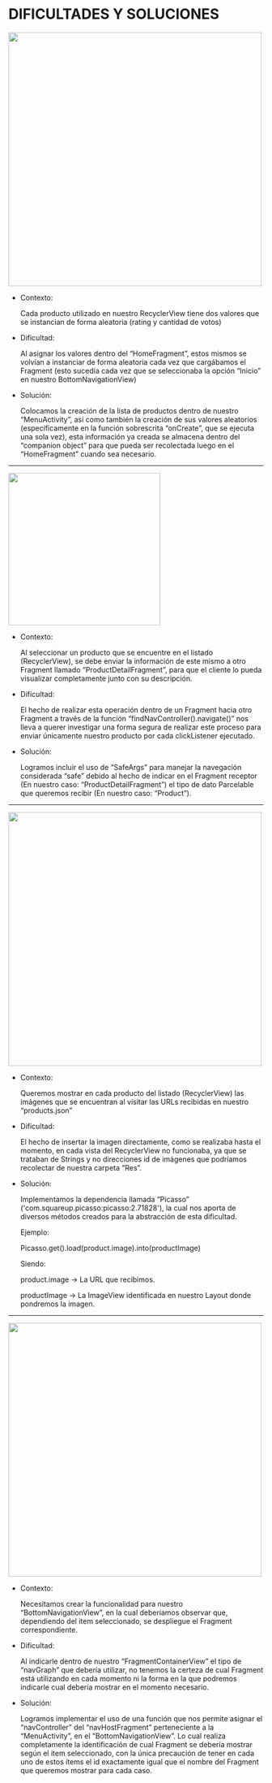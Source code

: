 # DIFICULTADES Y SOLUCIONES

<img src="https://github.com/shirosweets/Proyecto-Bedu-Naranja-Kotlin/blob/main/assets/solution-1.png" width="500">

- Contexto:

  Cada producto utilizado en nuestro RecyclerView tiene dos valores que se instancian de forma aleatoria (rating y cantidad de votos) 

- Dificultad:

  Al asignar los valores dentro del “HomeFragment”, estos mismos se volvían a instanciar de forma aleatoria cada vez que cargábamos el Fragment (esto sucedía cada vez que se seleccionaba la opción “Inicio” en nuestro BottomNavigationView)

- Solución:

  Colocamos la creación de la lista de productos dentro de nuestro “MenuActivity”, así como también la creación de sus valores aleatorios (específicamente en la función sobrescrita “onCreate”, que se ejecuta una sola vez), esta información ya creada se almacena dentro del “companion object” para que pueda ser recolectada luego en el “HomeFragment” cuando sea necesario. 

---

<img src="https://github.com/shirosweets/Proyecto-Bedu-Naranja-Kotlin/blob/main/assets/solution-2.png" width="300">

- Contexto:

  Al seleccionar un producto que se encuentre en el listado (RecyclerView), se debe enviar la información de este mismo a otro Fragment llamado “ProductDetailFragment”, para que el cliente lo pueda visualizar completamente junto con su descripción.

- Dificultad: 

  El hecho de realizar esta operación dentro de un Fragment hacia otro Fragment a través de la función “findNavController().navigate()” nos lleva a querer investigar una forma segura de realizar este proceso para enviar únicamente nuestro producto por cada clickListener ejecutado.

- Solución:

  Logramos incluir el uso de “SafeArgs” para manejar la navegación considerada “safe” debido al hecho de indicar en el Fragment receptor (En nuestro caso: “ProductDetailFragment”) el tipo de dato Parcelable que queremos recibir (En nuestro caso: “Product”).


---

<img src="https://github.com/shirosweets/Proyecto-Bedu-Naranja-Kotlin/blob/main/assets/solution-3.png" width="500">

- Contexto:

  Queremos mostrar en cada producto del listado (RecyclerView) las imágenes que se encuentran al visitar las URLs recibidas en nuestro “products.json” 

- Dificultad:

  El hecho de insertar la imagen directamente, como se realizaba hasta el momento, en cada vista del RecyclerView no funcionaba, ya que se trataban de Strings y no direcciones id de imágenes que podríamos recolectar de nuestra carpeta “Res”. 

- Solución:

  Implementamos la dependencia llamada “Picasso” ('com.squareup.picasso:picasso:2.71828'), la cual nos aporta de diversos métodos creados para la abstracción de esta dificultad.
  
  Ejemplo:
  
  Picasso.get().load(product.image).into(productImage)

  Siendo:
  
  product.image -> La URL que recibimos.
  
  productImage -> La ImageView identificada en nuestro Layout donde pondremos la imagen.


---

<img src="https://github.com/shirosweets/Proyecto-Bedu-Naranja-Kotlin/blob/main/assets/solution-4.png" width="500">

- Contexto:

  Necesitamos crear la funcionalidad para nuestro “BottomNavigationView”, en la cual deberíamos observar que, dependiendo del item seleccionado, se despliegue el Fragment correspondiente.

- Dificultad:

  Al indicarle dentro de nuestro “FragmentContainerView” el tipo de “navGraph” que debería utilizar, no tenemos la certeza de cual Fragment está utilizando en cada momento ni la forma en la que podremos indicarle cual debería mostrar en el momento necesario.

- Solución:

  Logramos implementar el uso de una función que nos permite asignar el “navController” del “navHostFragment” perteneciente a la “MenuActivity”, en el “BottomNavigationView”. Lo cual realiza completamente la identificación de cual Fragment se debería mostrar según el item seleccionado, con la única precaución de tener en cada uno de estos ítems el id exactamente igual que el nombre del Fragment que queremos mostrar para cada caso.
